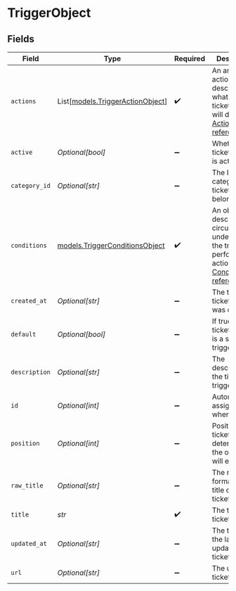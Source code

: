 # TriggerObject


## Fields

| Field                                                                                                                                                                               | Type                                                                                                                                                                                | Required                                                                                                                                                                            | Description                                                                                                                                                                         |
| ----------------------------------------------------------------------------------------------------------------------------------------------------------------------------------- | ----------------------------------------------------------------------------------------------------------------------------------------------------------------------------------- | ----------------------------------------------------------------------------------------------------------------------------------------------------------------------------------- | ----------------------------------------------------------------------------------------------------------------------------------------------------------------------------------- |
| `actions`                                                                                                                                                                           | List[[models.TriggerActionObject](../models/triggeractionobject.md)]                                                                                                                | :heavy_check_mark:                                                                                                                                                                  | An array of actions describing what the ticket trigger will do. See [Actions reference](/documentation/ticketing/reference-guides/actions-reference)                                |
| `active`                                                                                                                                                                            | *Optional[bool]*                                                                                                                                                                    | :heavy_minus_sign:                                                                                                                                                                  | Whether the ticket trigger is active                                                                                                                                                |
| `category_id`                                                                                                                                                                       | *Optional[str]*                                                                                                                                                                     | :heavy_minus_sign:                                                                                                                                                                  | The ID of the category the ticket trigger belongs to                                                                                                                                |
| `conditions`                                                                                                                                                                        | [models.TriggerConditionsObject](../models/triggerconditionsobject.md)                                                                                                              | :heavy_check_mark:                                                                                                                                                                  | An object that describes the circumstances under which the trigger performs its actions. See [Conditions reference](/documentation/ticketing/reference-guides/conditions-reference) |
| `created_at`                                                                                                                                                                        | *Optional[str]*                                                                                                                                                                     | :heavy_minus_sign:                                                                                                                                                                  | The time the ticket trigger was created                                                                                                                                             |
| `default`                                                                                                                                                                           | *Optional[bool]*                                                                                                                                                                    | :heavy_minus_sign:                                                                                                                                                                  | If true, the ticket trigger is a standard trigger                                                                                                                                   |
| `description`                                                                                                                                                                       | *Optional[str]*                                                                                                                                                                     | :heavy_minus_sign:                                                                                                                                                                  | The description of the ticket trigger                                                                                                                                               |
| `id`                                                                                                                                                                                | *Optional[int]*                                                                                                                                                                     | :heavy_minus_sign:                                                                                                                                                                  | Automatically assigned when created                                                                                                                                                 |
| `position`                                                                                                                                                                          | *Optional[int]*                                                                                                                                                                     | :heavy_minus_sign:                                                                                                                                                                  | Position of the ticket trigger, determines the order they will execute in                                                                                                           |
| `raw_title`                                                                                                                                                                         | *Optional[str]*                                                                                                                                                                     | :heavy_minus_sign:                                                                                                                                                                  | The raw format of the title of the ticket trigger                                                                                                                                   |
| `title`                                                                                                                                                                             | *str*                                                                                                                                                                               | :heavy_check_mark:                                                                                                                                                                  | The title of the ticket trigger                                                                                                                                                     |
| `updated_at`                                                                                                                                                                        | *Optional[str]*                                                                                                                                                                     | :heavy_minus_sign:                                                                                                                                                                  | The time of the last update of the ticket trigger                                                                                                                                   |
| `url`                                                                                                                                                                               | *Optional[str]*                                                                                                                                                                     | :heavy_minus_sign:                                                                                                                                                                  | The url of the ticket trigger                                                                                                                                                       |